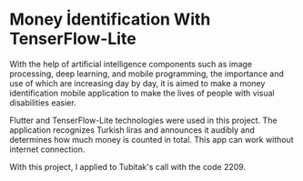 # Money İdentification With TenserFlow-Lite

With the help of artificial intelligence components such as image processing, deep learning, and mobile programming, the importance and use of which are increasing day by day, it is aimed to make a money identification mobile application to make the lives of people with visual disabilities easier. 

Flutter and TenserFlow-Lite technologies were used in this project. The application recognizes Turkish liras and announces it audibly and determines how much money is counted in total.
This app can work without internet connection.

 With this project, I applied to Tubitak's call with the code 2209.
